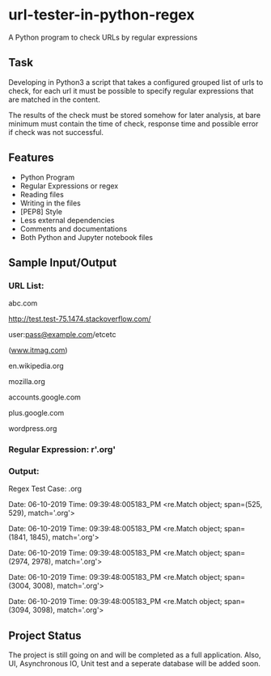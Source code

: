 # url-tester-in-python-regex
A Python program to check URLs by regular expressions 

## Task
Developing in Python3 a script that takes a configured grouped list of urls to check,
for each url it must be possible to specify regular expressions that are matched
in the content.

The results of the check must be stored somehow for later analysis, at bare minimum
must contain the time of check, response time and possible error if check was not
successful.

## Features
* Python Program
* Regular Expressions or regex
* Reading files
* Writing in the files
* [PEP8] Style
* Less external dependencies
* Comments and documentations 
* Both Python and Jupyter notebook files 

## Sample Input/Output

### URL List: 

abc.com

http://test.test-75.1474.stackoverflow.com/

user:pass@example.com/etcetc

(www.itmag.com)

en.wikipedia.org

mozilla.org

accounts.google.com

plus.google.com

wordpress.org

### Regular Expression: r'\.org'

### Output: 

Regex Test Case:  \.org

Date: 06-10-2019 Time: 09:39:48:005183_PM <re.Match object; span=(525, 529), match='.org'>

Date: 06-10-2019 Time: 09:39:48:005183_PM <re.Match object; span=(1841, 1845), match='.org'>

Date: 06-10-2019 Time: 09:39:48:005183_PM <re.Match object; span=(2974, 2978), match='.org'>

Date: 06-10-2019 Time: 09:39:48:005183_PM <re.Match object; span=(3004, 3008), match='.org'>

Date: 06-10-2019 Time: 09:39:48:005183_PM <re.Match object; span=(3094, 3098), match='.org'>




##

## Project Status
The project is still going on and will be completed as a full application.
Also, UI, Asynchronous IO, Unit test and a seperate database will be added soon.
